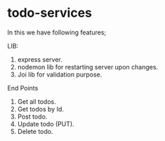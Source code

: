 # todo-services
In this we have following features;

LIB:
1. express server.
2. nodemon lib for restarting server upon changes.
3. Joi lib for validation purpose.


End Points
1. Get all todos.
2. Get todos by Id.
3. Post todo.
4. Update todo (PUT).
5. Delete todo.
